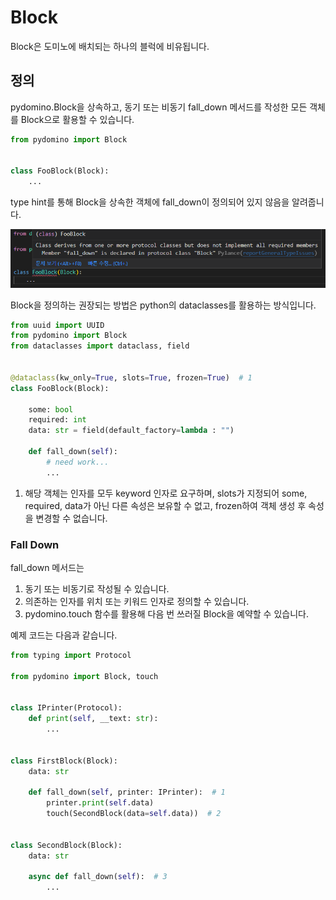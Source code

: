 # Block

Block은 도미노에 배치되는 하나의 블럭에 비유됩니다.

## 정의

pydomino.Block을 상속하고, 동기 또는 비동기 fall_down 메서드를 작성한 모든 객체를 Block으로 활용할 수 있습니다.

```python
from pydomino import Block


class FooBlock(Block):
    ...
```

type hint를 통해 Block을 상속한 객체에 fall_down이 정의되어 있지 않음을 알려줍니다.

![block required fall down](../_assets/block_required_fall_down.png)

Block을 정의하는 권장되는 방법은 python의 dataclasses를 활용하는 방식입니다.

```python
from uuid import UUID
from pydomino import Block
from dataclasses import dataclass, field


@dataclass(kw_only=True, slots=True, frozen=True)  # 1
class FooBlock(Block):

    some: bool
    required: int
    data: str = field(default_factory=lambda : "")
    
    def fall_down(self):
        # need work...
        ...
```

1. 해당 객체는 인자를 모두 keyword 인자로 요구하며, slots가 지정되어 some, required, data가 아닌 다른 속성은 보유할 수 없고, frozen하여 객체 생성 후 속성을 변경할 수 없습니다.

### Fall Down

fall_down 메서드는

1. 동기 또는 비동기로 작성될 수 있습니다.
1. 의존하는 인자를 위치 또는 키워드 인자로 정의할 수 있습니다.
1. pydomino.touch 함수를 활용해 다음 번 쓰러질 Block을 예약할 수 있습니다.

예제 코드는 다음과 같습니다.

```python
from typing import Protocol

from pydomino import Block, touch


class IPrinter(Protocol):
    def print(self, __text: str):
        ...


class FirstBlock(Block):
    data: str

    def fall_down(self, printer: IPrinter):  # 1
        printer.print(self.data)
        touch(SecondBlock(data=self.data))  # 2


class SecondBlock(Block):
    data: str

    async def fall_down(self):  # 3
        ...
```
